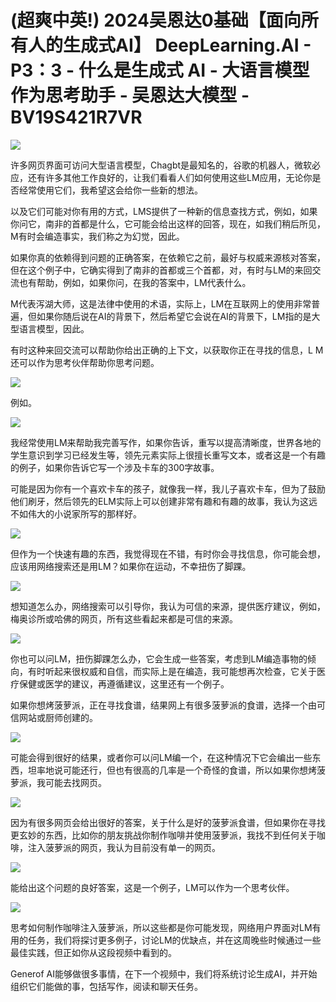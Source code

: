 # (超爽中英!) 2024吴恩达0基础【面向所有人的生成式AI】 DeepLearning.AI - P3：3 - 什么是生成式 AI - 大语言模型作为思考助手 - 吴恩达大模型 - BV19S421R7VR

![](img/de8ab20c531fe14a4e28b73789cbf104_0.png)

许多网页界面可访问大型语言模型，Chagbt是最知名的，谷歌的机器人，微软必应，还有许多其他工作良好的，让我们看看人们如何使用这些LM应用，无论你是否经常使用它们，我希望这会给你一些新的想法。

以及它们可能对你有用的方式，LMS提供了一种新的信息查找方式，例如，如果你问它，南非的首都是什么，它可能会给出这样的回答，现在，如我们稍后所见，M有时会编造事实，我们称之为幻觉，因此。

如果你真的依赖得到问题的正确答案，在依赖它之前，最好与权威来源核对答案，但在这个例子中，它确实得到了南非的首都或三个首都，对，有时与LM的来回交流也有帮助，例如，如果你问，在我的答案中，LM代表什么。

M代表泻湖大师，这是法律中使用的术语，实际上，LM在互联网上的使用非常普遍，但如果你随后说在AI的背景下，然后希望它会说在AI的背景下，LM指的是大型语言模型，因此。

有时这种来回交流可以帮助你给出正确的上下文，以获取你正在寻找的信息，L M还可以作为思考伙伴帮助你思考问题。



![](img/de8ab20c531fe14a4e28b73789cbf104_2.png)

例如。

![](img/de8ab20c531fe14a4e28b73789cbf104_4.png)

我经常使用LM来帮助我完善写作，如果你告诉，重写以提高清晰度，世界各地的学生意识到学习已经发生等，领先元素实际上很擅长重写文本，或者这是一个有趣的例子，如果你告诉它写一个涉及卡车的300字故事。

可能是因为你有一个喜欢卡车的孩子，就像我一样，我儿子喜欢卡车，但为了鼓励他们刷牙，然后领先的ELM实际上可以创建非常有趣和有趣的故事，我认为这远不如伟大的小说家所写的那样好。



![](img/de8ab20c531fe14a4e28b73789cbf104_6.png)

但作为一个快速有趣的东西，我觉得现在不错，有时你会寻找信息，你可能会想，应该用网络搜索还是用LM？如果你在运动，不幸扭伤了脚踝。



![](img/de8ab20c531fe14a4e28b73789cbf104_8.png)

想知道怎么办，网络搜索可以引导你，我认为可信的来源，提供医疗建议，例如，梅奥诊所或哈佛的网页，所有这些看起来都是可信的来源。



![](img/de8ab20c531fe14a4e28b73789cbf104_10.png)

你也可以问LM，扭伤脚踝怎么办，它会生成一些答案，考虑到LM编造事物的倾向，有时听起来很权威和自信，而实际上是在编造，我可能想再次检查，它关于医疗保健或医学的建议，再遵循建议，这里还有一个例子。

如果你想烤菠萝派，正在寻找食谱，结果网上有很多菠萝派的食谱，选择一个由可信网站或厨师创建的。

![](img/de8ab20c531fe14a4e28b73789cbf104_12.png)

可能会得到很好的结果，或者你可以问LM编一个，在这种情况下它会编出一些东西，坦率地说可能还行，但也有很高的几率是一个奇怪的食谱，所以如果你想烤菠萝派，我可能去找网页。



![](img/de8ab20c531fe14a4e28b73789cbf104_14.png)

因为有很多网页会给出很好的答案，关于什么是好的菠萝派食谱，但如果你在寻找更玄妙的东西，比如你的朋友挑战你制作咖啡并使用菠萝派，我找不到任何关于咖啡，注入菠萝派的网页，我认为目前没有单一的网页。



![](img/de8ab20c531fe14a4e28b73789cbf104_16.png)

能给出这个问题的良好答案，这是一个例子，LM可以作为一个思考伙伴。

![](img/de8ab20c531fe14a4e28b73789cbf104_18.png)

思考如何制作咖啡注入菠萝派，所以这些都是你可能发现，网络用户界面对LM有用的任务，我们将探讨更多例子，讨论LM的优缺点，并在这周晚些时候通过一些最佳实践，但正如你从这段视频中看到的。

Generof AI能够做很多事情，在下一个视频中，我们将系统讨论生成AI，并开始组织它们能做的事，包括写作，阅读和聊天任务。

